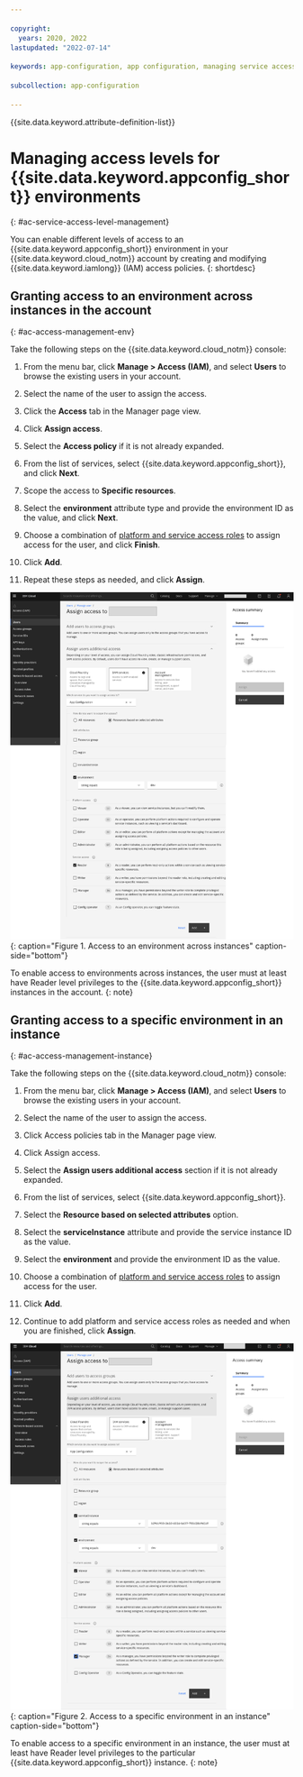 ```yaml
---

copyright:
  years: 2020, 2022
lastupdated: "2022-07-14"

keywords: app-configuration, app configuration, managing service access, iam, account, environments

subcollection: app-configuration

---
```


{{site.data.keyword.attribute-definition-list}}

# Managing access levels for {{site.data.keyword.appconfig_short}} environments
{: #ac-service-access-level-management}

You can enable different levels of access to an {{site.data.keyword.appconfig_short}} environment in your {{site.data.keyword.cloud_notm}} account by creating and modifying {{site.data.keyword.iamlong}} (IAM) access policies.
{: shortdesc}

## Granting access to an environment across instances in the account
{: #ac-access-management-env}

Take the following steps on the {{site.data.keyword.cloud_notm}} console:

1. From the menu bar, click **Manage > Access (IAM)**, and select **Users** to browse the existing users in your account.

1. Select the name of the user to assign the access.

1. Click the **Access** tab in the Manager page view.

1. Click **Assign access**.

1. Select the **Access policy** if it is not already expanded.

1. From the list of services, select {{site.data.keyword.appconfig_short}}, and click **Next**.

1. Scope the access to **Specific resources**.

1. Select the **environment** attribute type and provide the environment ID as the value, and click **Next**.

1. Choose a combination of [platform and service access roles](/docs/app-configuration?topic=app-configuration-ac-service-access-management) to assign access for the user, and click **Finish**.

1. Click **Add**.

1. Repeat these steps as needed, and click **Assign**.

![Access to an environment across instances](images/rbac-env.png "Access to an environment across instances"){: caption="Figure 1. Access to an environment across instances" caption-side="bottom"}

To enable access to environments across instances, the user must at least have Reader level privileges to the {{site.data.keyword.appconfig_short}} instances in the account.
{: note}  

## Granting access to a specific environment in an instance
{: #ac-access-management-instance}

Take the following steps on the {{site.data.keyword.cloud_notm}} console:

1. From the menu bar, click **Manage > Access (IAM)**, and select **Users** to browse the existing users in your account.

1. Select the name of the user to assign the access.

1. Click Access policies tab in the Manager page view.

1. Click Assign access.

1. Select the **Assign users additional access** section if it is not already expanded.

1. From the list of services, select {{site.data.keyword.appconfig_short}}.

1. Select the **Resource based on selected attributes** option.

1. Select the **serviceInstance** attribute and provide the service instance ID as the value.

1. Select the **environment** and provide the environment ID as the value.

1. Choose a combination of [platform and service access roles](/docs/app-configuration?topic=app-configuration-ac-service-access-management) to assign access for the user.

1. Click **Add**.

1. Continue to add platform and service access roles as needed and when you are finished, click **Assign**.

![Access to a specific environment in an instance](images/rbac-inst.png "Access to a specific environment in an instance"){: caption="Figure 2. Access to a specific environment in an instance" caption-side="bottom"}

To enable access to a specific environment in an instance, the user must at least have Reader level privileges to the particular {{site.data.keyword.appconfig_short}} instance.
{: note}
